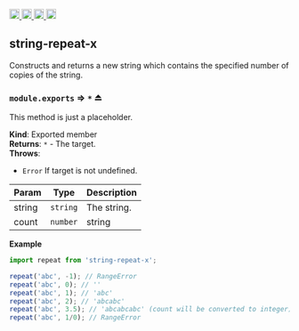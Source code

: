 <a href="https://travis-ci.org/Xotic750/string-repeat-x"
   title="Travis status">
<img
   src="https://travis-ci.org/Xotic750/string-repeat-x.svg?branch=master"
   alt="Travis status" height="18"/>
</a>
<a href="https://david-dm.org/Xotic750/string-repeat-x"
   title="Dependency status">
<img src="https://david-dm.org/Xotic750/string-repeat-x.svg"
   alt="Dependency status" height="18"/>
</a>
<a href="https://david-dm.org/Xotic750/string-repeat-x#info=devDependencies"
   title="devDependency status">
<img src="https://david-dm.org/Xotic750/string-repeat-x/dev-status.svg"
   alt="devDependency status" height="18"/>
</a>
<a href="https://badge.fury.io/js/string-repeat-x" title="npm version">
<img src="https://badge.fury.io/js/string-repeat-x.svg"
   alt="npm version" height="18"/>
</a>
<a name="module_module-boilerplate-x"></a>

## string-repeat-x

Constructs and returns a new string which contains the specified number of copies of the string.

<a name="exp_module_module-boilerplate-x--module.exports"></a>

### `module.exports` ⇒ <code>\*</code> ⏏

This method is just a placeholder.

**Kind**: Exported member  
**Returns**: <code>\*</code> - The target.  
**Throws**:

- <code>Error</code> If target is not undefined.

| Param    | Type                       | Description |
| -------- | -------------------------- | ----------- |
| string   | <code>string</code>        | The string. |
| count    | <code>number|string</code> | The count.  |

**Example**

```js
import repeat from 'string-repeat-x';

repeat('abc', -1); // RangeError
repeat('abc', 0); // ''
repeat('abc', 1); // 'abc'
repeat('abc', 2); // 'abcabc'
repeat('abc', 3.5); // 'abcabcabc' (count will be converted to integer)
repeat('abc', 1/0); // RangeError
```
